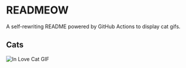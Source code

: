 # READMEOW

A self-rewriting README powered by GitHub Actions to display cat gifs.

## Cats

![In Love Cat GIF](https://media2.giphy.com/media/v1.Y2lkPTlhY2QwMmRhZHNjanBlNGhucDhvcG5xMDJ6a3V3ZTd3Y2ZscXF5MnRxMzY4NXVyYyZlcD12MV9naWZzX3NlYXJjaCZjdD1n/MDJ9IbxxvDUQM/200.gif)
